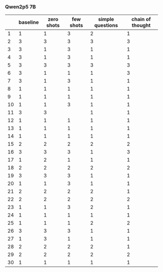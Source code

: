 ### Qwen2p5 7B

|    |   baseline |   zero shots |   few shots |   simple questions |   chain of thought |
|----|------------|--------------|-------------|--------------------|--------------------|
|  1 |          1 |            1 |           3 |                  2 |                  1 |
|  2 |          3 |            3 |           3 |                  3 |                  3 |
|  3 |          3 |            1 |           3 |                  1 |                  1 |
|  4 |          3 |            1 |           3 |                  1 |                  1 |
|  5 |          3 |            3 |           3 |                  3 |                  3 |
|  6 |          3 |            1 |           1 |                  1 |                  3 |
|  7 |          3 |            1 |           3 |                  1 |                  1 |
|  8 |          1 |            1 |           1 |                  1 |                  1 |
|  9 |          1 |            1 |           1 |                  1 |                  1 |
| 10 |          1 |            1 |           3 |                  1 |                  1 |
| 11 |          3 |            3 |             |                  1 |                  1 |
| 12 |          1 |            1 |           1 |                  1 |                  1 |
| 13 |          1 |            1 |           1 |                  1 |                  1 |
| 14 |          1 |            1 |           1 |                  1 |                  1 |
| 15 |          2 |            2 |           2 |                  2 |                  2 |
| 16 |          3 |            3 |           3 |                  1 |                  3 |
| 17 |          1 |            2 |           1 |                  1 |                  1 |
| 18 |          2 |            2 |           2 |                  2 |                  2 |
| 19 |          3 |            3 |           3 |                  1 |                  1 |
| 20 |          1 |            1 |           3 |                  1 |                  1 |
| 21 |          2 |            2 |           2 |                  2 |                  1 |
| 22 |          2 |            2 |           2 |                  2 |                  2 |
| 23 |          1 |            1 |           3 |                  2 |                  1 |
| 24 |          1 |            1 |           1 |                  1 |                  1 |
| 25 |          1 |            1 |           1 |                  2 |                  2 |
| 26 |          3 |            3 |           3 |                  1 |                  1 |
| 27 |          1 |            3 |           1 |                  1 |                  1 |
| 28 |          2 |            2 |           2 |                  2 |                  1 |
| 29 |          2 |            2 |           2 |                  2 |                  2 |
| 30 |          1 |            1 |           1 |                  1 |                  1 |
